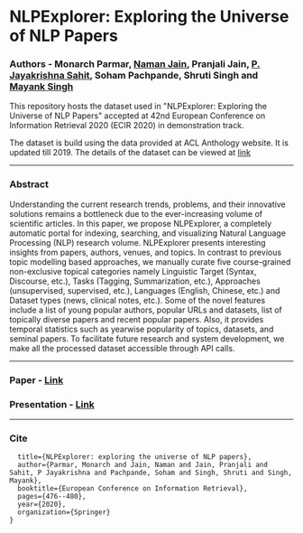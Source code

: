# NLPExplorer: Exploring the Universe of NLP Papers

### Authors - Monarch Parmar, [Naman Jain](https://namanjn98.github.io/), Pranjali Jain, [P. Jayakrishna Sahit](https://sahitpj.github.io/), Soham Pachpande, Shruti Singh and [Mayank Singh](https://mayank4490.github.io/)

This repository hosts the dataset used in "NLPExplorer: Exploring the Universe of NLP Papers" accepted at 42nd European Conference on Information Retrieval 2020 (ECIR 2020) in demonstration track.

The dataset is build using the data provided at ACL Anthology website. It is updated till 2019.
The details of the dataset can be viewed at [link](http://nlpexplorer.org/)

---------
### Abstract
Understanding the current research trends, problems, and their innovative solutions remains a bottleneck due to the ever-increasing volume of scientific articles. In this paper, we propose NLPExplorer, a completely automatic portal for indexing, searching, and visualizing Natural Language Processing (NLP) research volume. NLPExplorer presents interesting insights from papers, authors, venues, and topics. In contrast to previous topic modelling based approaches, we manually curate five course-grained non-exclusive topical categories namely Linguistic Target (Syntax, Discourse, etc.), Tasks (Tagging, Summarization, etc.), Approaches (unsupervised, supervised, etc.), Languages (English, Chinese, etc.) and Dataset types (news, clinical notes, etc.). Some of the novel features include a list of young popular authors, popular URLs and datasets, list of topically diverse papers and recent popular papers. Also, it provides temporal statistics such as yearwise popularity of topics, datasets, and seminal papers. To facilitate future research and system development, we make all the processed dataset accessible through API calls.


--------
### Paper - [Link](https://link.springer.com/chapter/10.1007/978-3-030-45442-5_61)
### Presentation - [Link](https://www.youtube.com/watch?v=U2yWvnFx624)

-------
### Cite

```@inproceedings{parmar2020nlpexplorer,
  title={NLPExplorer: exploring the universe of NLP papers},
  author={Parmar, Monarch and Jain, Naman and Jain, Pranjali and Sahit, P Jayakrishna and Pachpande, Soham and Singh, Shruti and Singh, Mayank},
  booktitle={European Conference on Information Retrieval},
  pages={476--480},
  year={2020},
  organization={Springer}
}

